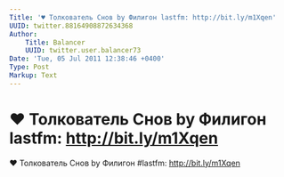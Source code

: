 ```yaml
---
Title: '♥ Толкователь Снов by Филигон lastfm: http://bit.ly/m1Xqen'
UUID: twitter.88164908872634368
Author:
    Title: Balancer
    UUID: twitter.user.balancer73
Date: 'Tue, 05 Jul 2011 12:38:46 +0400'
Type: Post
Markup: Text
---
```


# ♥ Толкователь Снов by Филигон lastfm: http://bit.ly/m1Xqen

♥ Толкователь Снов by Филигон #lastfm: http://bit.ly/m1Xqen